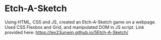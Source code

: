 # Etch-A-Sketch

Using HTML, CSS and JS, created an Etch-A-Sketch game on a webpage. Used CSS Flexbox and Grid, and manipulated DOM in JS script.
Link provided here: https://lex23unwin.github.io/5Etch-A-Sketch/ 
